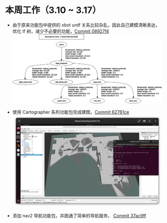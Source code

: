 # 本周工作（3.10 ~ 3.17）

- 由于原来功能包中提供的 xbot urdf 关系比较杂乱，因此自己建模清晰表达，优化 tf 树，减少不必要的功能，[Commit 08927f4](https://github.com/lalafua/sim_llm/commit/08927f4324a0d1947db81fad6724e0f5acb447b4)
![TF Tree](../../assets/2025_03/picture_03.png)

- 使用 Cartographer 系列功能包完成建图，[Commit 62761ce](https://github.com/lalafua/sim_llm/commit/62761cecf44a62b2cc18f9955b5678eb47500627)
![map](../../assets/2025_03/picture_01.png)

- 添加 nav2 导航功能包，并跑通了简单的导航服务，
[Commit 37ac9ff](https://github.com/lalafua/sim_llm/commit/37ac9ff74110607814f9fc79936a92a7b4b2db54)